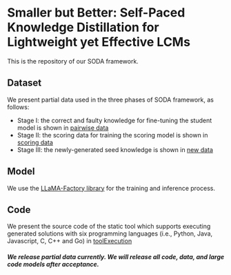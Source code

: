 # Smaller but Better: Self-Paced Knowledge Distillation for Lightweight yet Effective LCMs

This is the repository of our SODA framework.

## Dataset

We present partial data used in the three phases of SODA framework, as follows:

- Stage I: the correct and faulty knowledge for fine-tuning the student model is shown in [pairwise data](https://github.com/yujiachen99/SodaCoder/blob/main/datas/pairwise_data.json)
- Stage II: the scoring data for training the scoring model is shown in [scoring data](https://github.com/yujiachen99/SodaCoder/blob/main/datas/scoring_data.json)
- Stage III: the newly-generated seed knowledge is shown in [new data](https://github.com/yujiachen99/SodaCoder/blob/main/datas/new_data.json)

## Model

We use the [LLaMA-Factory library](https://github.com/hiyouga/LLaMA-Factory) for the training and inference process. 

## Code

We present the source code of the static tool which supports executing generated solutions with six programming languages (i.e., Python, Java, Javascript, C, C++ and Go) in [toolExecution](https://github.com/yujiachen99/SodaCoder/tree/main/toolExecution)

####  *We release partial data currently. We will release all code, data, and large code models after acceptance.*

